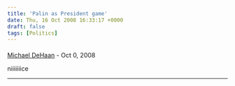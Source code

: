 ```yaml
---
title: 'Palin as President game'
date: Thu, 16 Oct 2008 16:33:17 +0000
draft: false
tags: [Politics]
---
```



#### 
[Michael DeHaan](http://michaeldehaan.net/ "michael.dehaan@gmail.com") - <time datetime="2008-10-19 16:23:49">Oct 0, 2008</time>

niiiiiiice
<hr />
